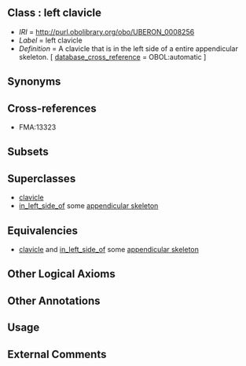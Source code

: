 
## Class : left clavicle

 * *IRI* = http://purl.obolibrary.org/obo/UBERON_0008256
 * *Label* = left clavicle
 * *Definition* = A clavicle that is in the left side of a entire appendicular skeleton. [ [database_cross_reference](../../ef/oboInOwl#hasDbXref.md) = OBOL:automatic ]

## Synonyms


## Cross-references

 * FMA:13323

## Subsets


## Superclasses

 * [clavicle](../../UBERON/05/UBERON_0001105.md)
 * [in_left_side_of](../../BSPO/20/BSPO_0000120.md) some [appendicular skeleton](../../UBERON/91/UBERON_0002091.md)

## Equivalencies

 * [clavicle](../../UBERON/05/UBERON_0001105.md) and [in_left_side_of](../../BSPO/20/BSPO_0000120.md) some [appendicular skeleton](../../UBERON/91/UBERON_0002091.md)

## Other Logical Axioms


## Other Annotations


## Usage


## External Comments

